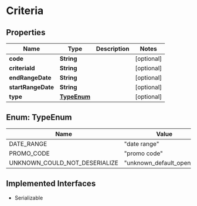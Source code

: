 

# Criteria


## Properties

| Name | Type | Description | Notes |
|------------ | ------------- | ------------- | -------------|
|**code** | **String** |  |  [optional] |
|**criteriaId** | **String** |  |  [optional] |
|**endRangeDate** | **String** |  |  [optional] |
|**startRangeDate** | **String** |  |  [optional] |
|**type** | [**TypeEnum**](#TypeEnum) |  |  [optional] |



## Enum: TypeEnum

| Name | Value |
|---- | -----|
| DATE_RANGE | &quot;date range&quot; |
| PROMO_CODE | &quot;promo code&quot; |
| UNKNOWN_COULD_NOT_DESERIALIZE | &quot;unknown_default_open_api&quot; |


## Implemented Interfaces

* Serializable

